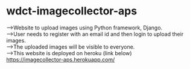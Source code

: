 # wdct-imagecollector-aps
-->Website to upload images using Python framework, Django.<br>
-->User needs to register with an email id and then login to upload their images.<br>
-->The uploaded images will be visible to everyone.<br>
-->This website is deployed on heroku (link below)<br>
   https://imagecollector-aps.herokuapp.com/
